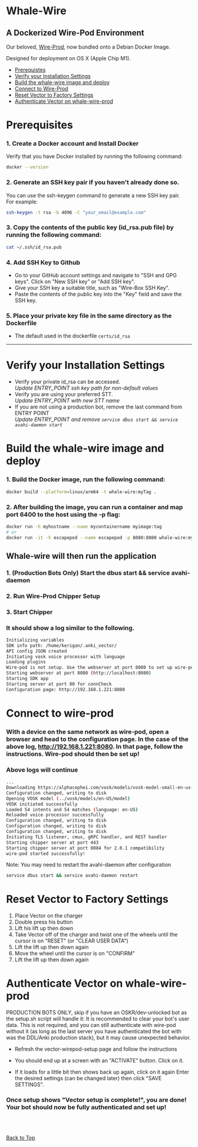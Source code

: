 # Whale-Wire 

## A Dockerized Wire-Pod Environment

Our beloved, [Wire-Prod](https://github.com/kercre123/wire-pod), now bundled onto a Debian Docker Image. 

Designed for deployment on OS X (Apple Chip M1). 

- [Prerequistes](#prerequisites)
- [Verify your Installation Settings](#verify-your-installation-settings)
- [Build the whale-wire image and deploy](#build-the-whale-wire-image-and-deploy)
- [Connect to Wire-Prod](#connect-to-wire-prod)
- [Reset Vector to Factory Settings](#reset-vector-to-factory-settings)
- [Authenticate Vector on whale-wire-prod](#authenticate-vector-on-whale-wire-prod)

# Prerequisites

### 1. Create a Docker account and Install Docker
Verify that you have Docker installed by running the following command:
``` sh
docker --version
```

### 2. Generate an SSH key pair if you haven't already done so. 
You can use the ssh-keygen command to generate a new SSH key pair. </br>
For example:
``` sh
ssh-keygen -t rsa -b 4096 -C "your_email@example.com"
```

### 3. Copy the contents of the public key (id_rsa.pub file) by running the following command:
``` sh
cat ~/.ssh/id_rsa.pub
```

### 4. Add SSH Key to Github
* Go to your GitHub account settings and navigate to "SSH and GPG keys". Click on "New SSH key" or "Add SSH key". 
* Give your SSH key a suitable title, such as "Wire-Box SSH Key".
* Paste the contents of the public key into the "Key" field and save the SSH key.

### 5. Place your private key file in the same directory as the Dockerfile
* The default used in the dockerfile `certs/id_rsa`

<hr>

# Verify your Installation Settings

* Verify your private id_rsa can be accessed. </br>
    _Update ENTRY_POINT ssh key path for non-default values_
* Verify you are using your preferred STT. </br>
    _Update ENTRY_POINT with new STT name_
* If you are not using a production bot, remove the last command from ENTRY POINT </br>
    _Update ENTRY_POINT and remove `service dbus start && service avahi-daemon start`_

# Build the whale-wire image and deploy

### 1. Build the Docker image, run the following command:
``` sh
docker build --platform=linux/arm64 -t whale-wire:myTag .
```

### 2. After building the image, you can run a container and map port 6400 to the host using the -p flag:

``` sh
docker run -h myhostname --name mycontainername myimage:tag
# or 
docker run -it -h escapepod --name escapepod -p 8080:8080 whale-wire:myTag
```

## Whale-wire will then run the application
### 1. (Production Bots Only) Start the dbus start && service avahi-daemon
### 2. Run Wire-Prod Chipper Setup
### 3. Start Chipper

### It should show a log similar to the following.
``` sh
Initializing variables
SDK info path: /home/kerigan/.anki_vector/
API config JSON created
Initiating vosk voice processor with language 
Loading plugins
Wire-pod is not setup. Use the webserver at port 8080 to set up wire-pod.
Starting webserver at port 8080 (http://localhost:8080)
Starting SDK app
Starting server at port 80 for connCheck
Configuration page: http://192.168.1.221:8080
```

# Connect to wire-prod

### With a device on the same network as wire-pod, open a browser and head to the configuration page. In the case of the above log, http://192.168.1.221:8080. In that page, follow the instructions. Wire-pod should then be set up!

### Above logs will continue
``` sh
...
Downloading https://alphacephei.com/vosk/models/vosk-model-small-en-us-0.15.zip to /tmp/vosk-model-small-en-us-0.15.zip
Configuration changed, writing to disk
Opening VOSK model (../vosk/models/en-US/model)
VOSK initiated successfully
Loaded 54 intents and 54 matches (language: en-US)
Reloaded voice processor successfully
Configuration changed, writing to disk
Configuration changed, writing to disk
Configuration changed, writing to disk
Initiating TLS listener, cmux, gRPC handler, and REST handler
Starting chipper server at port 443
Starting chipper server at port 8084 for 2.0.1 compatibility
wire-pod started successfully!
```

Note: You may need to restart the avahi-daemon after configuration

``` sh
service dbus start && service avahi-daemon restart
```

# Reset Vector to Factory Settings

1. Place Vector on the charger
1. Double press his button
1. Lift his lift up then down
1. Take Vector off of the charger and twist one of the wheels until the cursor is on "RESET" (or "CLEAR USER DATA")
1. Lift the lift up then down again
1. Move the wheel until the cursor is on "CONFIRM"
1. Lift the lift up then down again


# Authenticate Vector on whale-wire-prod 

PRODUCTION BOTS ONLY, skip if you have an OSKR/dev-unlocked bot as the setup.sh script will handle it: It is recommended to clear your bot's user data. This is not required, and you can still authenticate with wire-pod without it (as long as the last server you have authenticated the bot with was the DDL/Anki production stack), but it may cause unexpected behavior.

- Refresh the vector-wirepod-setup page and follow the instructions

- You should end up at a screen with an "ACTIVATE" button. Click on it.

- If it loads for a little bit then shows back up again, click on it again
Enter the desired settings (can be changed later) then click "SAVE SETTINGS".

### Once setup shows "Vector setup is complete!", you are done! Your bot should now be fully authenticated and set up!



</br>
</br>

</hr>

[Back to Top](#whale-wire)
